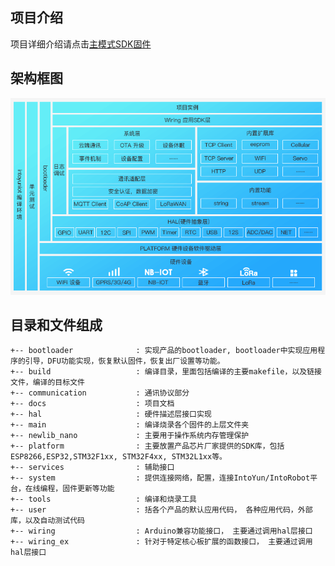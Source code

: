 ## 项目介绍

项目详细介绍请点击[主模式SDK固件](http://docs.intoyun.com/opensource/firmware/)

## 架构框图

![image](/docs/images/firmware-architecture.png)

## 目录和文件组成

```
+-- bootloader              : 实现产品的bootloader, bootloader中实现应用程序的引导，DFU功能实现，恢复默认固件，恢复出厂设置等功能。
+-- build                   : 编译目录，里面包括编译的主要makefile，以及链接文件，编译的目标文件
+-- communication           : 通讯协议部分
+-- docs                    : 项目文档
+-- hal                     : 硬件描述层接口实现
+-- main                    : 编译烧录各个固件的上层文件夹
+-- newlib_nano             : 主要用于操作系统内存管理保护
+-- platform                : 主要放置产品芯片厂家提供的SDK库，包括ESP8266,ESP32,STM32F1xx, STM32F4xx, STM32L1xx等。
+-- services                : 辅助接口
+-- system                  : 提供连接网络，配置，连接IntoYun/IntoRobot平台，在线编程，固件更新等功能
+-- tools                   : 编译和烧录工具
+-- user                    : 括各个产品的默认应用代码， 各种应用代码，外部库，以及自动测试代码
+-- wiring                  : Arduino兼容功能接口， 主要通过调用hal层接口
+-- wiring_ex               : 针对于特定核心板扩展的函数接口， 主要通过调用hal层接口

```
